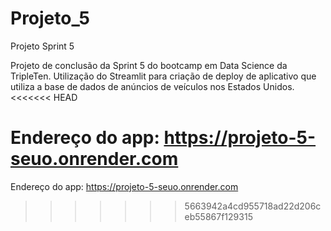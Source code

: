 # Projeto_5
Projeto Sprint 5

Projeto de conclusão da Sprint 5 do bootcamp em Data Science da TripleTen.
Utilização do Streamlit para criação de deploy de aplicativo que utiliza a base de dados de anúncios de veículos nos Estados Unidos.
<<<<<<< HEAD

Endereço do app: https://projeto-5-seuo.onrender.com
=======
Endereço do app: https://projeto-5-seuo.onrender.com
>>>>>>> 5663942a4cd955718ad22d206ceb55867f129315
